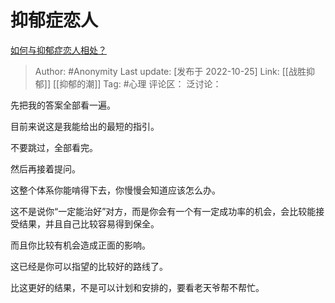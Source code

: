 # 抑郁症恋人
[如何与抑郁症恋人相处？](https://www.zhihu.com/question/59932625/answer/2729017108)

> Author: #Anonymity
> Last update: [发布于 2022-10-25]
> Link: [[战胜抑郁]] [[抑郁的潮]]
> Tag: #心理
> 评论区：
> 泛讨论：

先把我的答案全部看一遍。

目前来说这是我能给出的最短的指引。

不要跳过，全部看完。

然后再接着提问。

这整个体系你能啃得下去，你慢慢会知道应该怎么办。

这不是说你“一定能治好”对方，而是你会有一个有一定成功率的机会，会比较能接受结果，并且自己比较容易得到保全。

而且你比较有机会造成正面的影响。

这已经是你可以指望的比较好的路线了。

比这更好的结果，不是可以计划和安排的，要看老天爷帮不帮忙。
